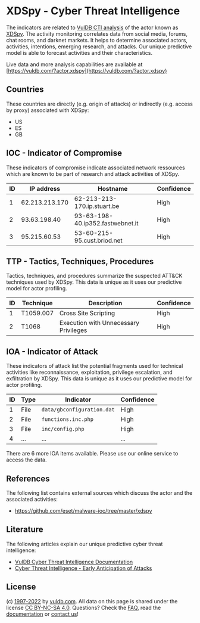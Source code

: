 # XDSpy - Cyber Threat Intelligence

The indicators are related to [VulDB CTI analysis](https://vuldb.com/?kb.cti) of the actor known as [XDSpy](https://vuldb.com/?actor.xdspy). The activity monitoring correlates data from social media, forums, chat rooms, and darknet markets. It helps to determine associated actors, activities, intentions, emerging research, and attacks. Our unique predictive model is able to forecast activities and their characteristics.

Live data and more analysis capabilities are available at [https://vuldb.com/?actor.xdspy](https://vuldb.com/?actor.xdspy)

## Countries

These countries are directly (e.g. origin of attacks) or indirectly (e.g. access by proxy) associated with XDSpy:

* US
* ES
* GB

## IOC - Indicator of Compromise

These indicators of compromise indicate associated network ressources which are known to be part of research and attack activities of XDSpy.

ID | IP address | Hostname | Confidence
-- | ---------- | -------- | ----------
1 | 62.213.213.170 | 62-213-213-170.ip.stuart.be | High
2 | 93.63.198.40 | 93-63-198-40.ip352.fastwebnet.it | High
3 | 95.215.60.53 | 53-60-215-95.cust.briod.net | High

## TTP - Tactics, Techniques, Procedures

Tactics, techniques, and procedures summarize the suspected ATT&CK techniques used by XDSpy. This data is unique as it uses our predictive model for actor profiling.

ID | Technique | Description | Confidence
-- | --------- | ----------- | ----------
1 | T1059.007 | Cross Site Scripting | High
2 | T1068 | Execution with Unnecessary Privileges | High

## IOA - Indicator of Attack

These indicators of attack list the potential fragments used for technical activities like reconnaissance, exploitation, privilege escalation, and exfiltration by XDSpy. This data is unique as it uses our predictive model for actor profiling.

ID | Type | Indicator | Confidence
-- | ---- | --------- | ----------
1 | File | `data/gbconfiguration.dat` | High
2 | File | `functions.inc.php` | High
3 | File | `inc/config.php` | High
4 | ... | ... | ...

There are 6 more IOA items available. Please use our online service to access the data.

## References

The following list contains external sources which discuss the actor and the associated activities:

* https://github.com/eset/malware-ioc/tree/master/xdspy

## Literature

The following articles explain our unique predictive cyber threat intelligence:

* [VulDB Cyber Threat Intelligence Documentation](https://vuldb.com/?kb.cti)
* [Cyber Threat Intelligence - Early Anticipation of Attacks](https://www.scip.ch/en/?labs.20201022)

## License

(c) [1997-2022](https://vuldb.com/?kb.changelog) by [vuldb.com](https://vuldb.com/?kb.about). All data on this page is shared under the license [CC BY-NC-SA 4.0](https://creativecommons.org/licenses/by-nc-sa/4.0/). Questions? Check the [FAQ](https://vuldb.com/?kb.faq), read the [documentation](https://vuldb.com/?kb) or [contact us](https://vuldb.com/?contact)!
